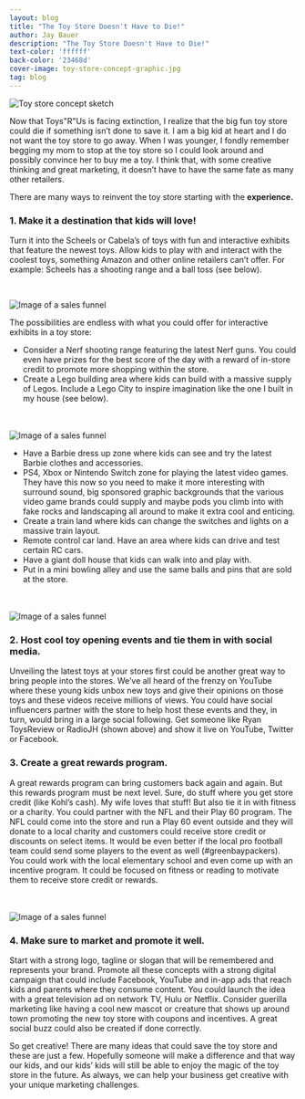 ```yaml
---
layout: blog
title: "The Toy Store Doesn't Have to Die!"
author: Jay Bauer
description: "The Toy Store Doesn't Have to Die!"
text-color: 'ffffff'
back-color: '23468d'
cover-image: toy-store-concept-graphic.jpg
tag: blog
---
```


<img data-aos="fade-up" src="/img/blog/toy-store-concept-graphic.jpg"
alt="Toy store concept sketch"
srcset="
/img/blog/toy-store-concept-graphic.jpg 2400w,
/img/blog/toy-store-concept-graphic.jpg 1800w,
/img/blog/toy-store-concept-graphic.jpg 1200w,
/img/blog/toy-store-concept-graphic.jpg 900w,
/img/blog/toy-store-concept-graphic.jpg 600w,
/img/blog/Ctoy-store-concept-graphic.jpg 400w" />

Now that Toys"R"Us is facing extinction, I realize that the big fun toy store could die if something isn’t done to save it. I am a big kid at heart and I do not want the toy store to go away. When I was younger, I fondly remember begging my mom to stop at the toy store so I could look around and possibly convince her to buy me a toy. I think that, with some creative thinking and great marketing, it doesn’t have to have the same fate as many other retailers.

There are many ways to reinvent the toy store starting with the **experience.**

### 1. Make it a destination that kids will love!

Turn it into the Scheels or Cabela’s of toys with fun and interactive exhibits that feature the newest toys.
Allow kids to play with and interact with the coolest toys, something Amazon and other online retailers can’t offer.
For example: Scheels has a shooting range and a ball toss (see below).

<br>

<img data-aos="fade-up" src="/img/blog/shootingRange.jpg"
alt="Image of a sales funnel"
srcset="
/img/blog/shootingRange.jpg 2400w,
/img/blog/shootingRange.jpg 1800w,
/img/blog/shootingRange.jpg 1200w,
/img/blog/shootingRange.jpg 900w,
/img/blog/shootingRange.jpg 600w,
/img/blog/shootingRange.jpg 400w" />


The possibilities are endless with what you could offer for interactive exhibits in a toy store:
* Consider a Nerf shooting range featuring the latest Nerf guns. You could even have prizes for the best score of the day with a reward of in-store credit to promote more shopping within the store.
* Create a Lego building area where kids can build with a massive supply of Legos.
 Include a Lego City to inspire imagination like the one I built in my house (see below).

<br><br>
<img data-aos="fade-up" src="/img/blog/LegoCityForBlogSmall.jpg"
alt="Image of a sales funnel"
srcset="
/img/blog/LegoCityForBlogSmall.jpg 2400w,
/img/blog/LegoCityForBlogSmall.jpg 1800w,
/img/blog/LegoCityForBlogSmall.jpg 1200w,
/img/blog/LegoCityForBlogSmall.jpg 900w,
/img/blog/LegoCityForBlogSmall.jpg 600w,
/img/blog/LegoCityForBlogSmall.jpg 400w" />

* Have a Barbie dress up zone where kids can see and try the latest Barbie clothes and accessories.
* PS4, Xbox or Nintendo Switch zone for playing the latest video games. They have this now so you need to make it more interesting with surround sound, big sponsored graphic backgrounds that the various video game brands could supply and maybe pods you climb into with fake rocks and landscaping all around to make it extra cool and enticing.
* Create a train land where kids can change the switches and lights on a massive train layout.
* Remote control car land. Have an area where kids can drive and test certain RC cars.
* Have a giant doll house that kids can walk into and play with.
* Put in a mini bowling alley and use the same balls and pins that are sold at the store.

<br><br>
<img data-aos="fade-up" src="/img/blog/ToyKidsUnboxingSmall.jpg"
alt="Image of a sales funnel"
srcset="
/img/blog/ToyKidsUnboxingSmall.jpg 2400w,
/img/blog/ToyKidsUnboxingSmall.jpg 1800w,
/img/blog/ToyKidsUnboxingSmall.jpg 1200w,
/img/blog/ToyKidsUnboxingSmall.jpg 900w,
/img/blog/ToyKidsUnboxingSmall.jpg 600w,
/img/blog/ToyKidsUnboxingSmall.jpg 400w" />

### 2. Host cool toy opening events and tie them in with social media.

Unveiling the latest toys at your stores first could be another great way to bring people into the stores. We’ve all heard of the frenzy on YouTube where these young kids unbox new toys and give their opinions on those toys and these videos receive millions of views. You could have social influencers partner with the store to help host these events and they, in turn, would bring in a large social following. Get someone like Ryan ToysReview or RadioJH (shown above) and show it live on YouTube, Twitter or Facebook.

### 3. Create a great rewards program.

A great rewards program can bring customers back again and again. But this rewards program must be next level. Sure, do stuff where you get store credit (like Kohl’s cash). My wife loves that stuff! But also tie it in with fitness or a charity. You could partner with the NFL and their Play 60 program. The NFL could come into the store and run a Play 60 event outside and they will donate to a local charity and customers could receive store credit or discounts on select items. It would be even better if the local pro football team could send some players to the event as well (#greenbaypackers). You could work with the local elementary school and even come up with an incentive program. It could be focused on fitness or reading to motivate them to receive store credit or rewards.

<br><br>
<img data-aos="fade-up" src="/img/blog/Play60Small.jpg"
alt="Image of a sales funnel"
srcset="
/img/blog/Play60Small.jpg 2400w,
/img/blog/Play60Small.jpg 1800w,
/img/blog/Play60Small.jpg 1200w,
/img/blog/Play60Small.jpg 900w,
/img/blog/Play60Small.jpg 600w,
/img/blog/Play60Small.jpg 400w" />

### 4. Make sure to market and promote it well.

Start with a strong logo, tagline or slogan that will be remembered and represents your brand. Promote all these concepts with a strong digital campaign that could include Facebook, YouTube and in-app ads that reach kids and parents where they consume content. You could launch the idea with a great television ad on network TV,
Hulu or Netflix. Consider guerilla marketing like having a cool new mascot or creature that shows up around town promoting the new toy store with coupons and incentives. A great social buzz could also be created if done correctly.

So get creative! There are many ideas that could save the toy store and these are just a few. Hopefully someone will make a difference and that way our kids, and our kids’ kids will still be able to enjoy the magic of the toy store in the future. As always, we can help your business get creative with your unique marketing challenges.
